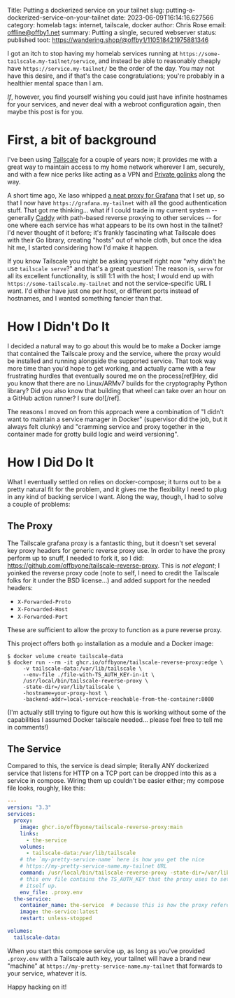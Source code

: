 Title: Putting a dockerized service on your tailnet
slug: putting-a-dockerized-service-on-your-tailnet
date: 2023-06-09T16:14:16.627566
category: homelab
tags: internet, tailscale, docker
author: Chris Rose
email: offline@offby1.net
summary: Putting a single, secured webserver
status: published
toot: https://wandering.shop/@offby1/110518421975881346

I got an itch to stop having my homelab services running at `https://some-tailscale.my-tailnet/service`, and instead be able to reasonably cheaply have `https://service.my-tailnet/` be the order of the day. You may not have this desire, and if that's the case congratulations; you're probably in a healthier mental space than I am.

*If*, however, you find yourself wishing you could just have infinite hostnames for your services, and never deal with a webroot configuration again, then maybe this post is for you.

# First, a bit of background

I've been using [Tailscale](https://tailscale.com/) for a couple of years now; it provides me with a great way to maintain access to my home network wherever I am, securely, and with a few nice perks like acting as a VPN and [Private golinks](https://tailscale.com/blog/golink/) along the way.

A short time ago, Xe Iaso whipped [a neat proxy for Grafana](https://tailscale.com/blog/golink/) that I set up, so that I now have `https://grafana.my-tailnet` with all the good authentication stuff. That got me thinking\... what if I could trade in my current system \-- generally [Caddy](https://caddyserver.com/) with path-based reverse proxying to other services \-- for one where each service has what appears to be its own host in the tailnet? I'd never thought of it before; it's frankly fascinating what Tailscale does with their Go library, creating "hosts" out of whole cloth, but once the idea hit me, I started considering how I'd make it happen.

If you know Tailscale you might be asking yourself right now "why didn't he use `tailscale serve`?" and that's a great question! The reason is, `serve` for all its excellent functionality, is still 1:1 with the host; I would end up with `https://some-tailscale.my-tailnet` and not the service-specific URL I want. I'd either have just one per host, or different ports instead of hostnames, and I wanted something fancier than that.

# How I Didn't Do It

I decided a natural way to go about this would be to make a Docker iamge that contained the Tailscale proxy and the service, where the proxy would be installed and running alongside the supported service. That took way more time than you'd hope to get working, and actually came with a few frustrating hurdles that eventually soured me on the process\[ref\]Hey, did you know that there are no Linux/ARMv7 builds for the cryptography Python library? Did you also know that building that wheel can take over an hour on a GitHub action runner? I sure do\![/ref\].

The reasons I moved on from this approach were a combination of "I didn't want to maintain a service manager in Docker" (supervisor did the job, but it always felt clunky) and "cramming service and proxy together in the container made for grotty build logic and weird versioning".

# How I Did Do It

What I eventually settled on relies on docker-compose; it turns out to be a pretty natural fit for the problem, and it gives me the flexibility I need to plug in any kind of backing service I want. Along the way, though, I had to solve a couple of problems:

## The Proxy

The Tailscale grafana proxy is a fantastic thing, but it doesn't set several key proxy headers for generic reverse proxy use. In order to have the proxy perform up to snuff, I needed to fork it, so I did: <https://github.com/offbyone/tailscale-reverse-proxy>. This is *not elegant*; I yoinked the reverse proxy code (note to self, I need to credit the Tailscale folks for it under the BSD license\...) and added support for the needed headers:

- `X-Forwarded-Proto`
- `X-Forwarded-Host`
- `X-Forwarded-Port`

These are sufficient to allow the proxy to function as a pure reverse proxy.

This project offers both `go` installation as a module and a Docker image:

``` shell-session
$ docker volume create tailscale-data
$ docker run --rm -it ghcr.io/offbyone/tailscale-reverse-proxy:edge \
     -v tailscale-data:/var/lib/tailscale \
     --env-file ./file-with-TS_AUTH_KEY-in-it \
     /usr/local/bin/tailscale-reverse-proxy \
     -state-dir=/var/lib/tailscale \
     -hostname=your-proxy-host \
     -backend-addr=local-service-reachable-from-the-container:8080
```

(I'm actually still trying to figure out how this is working without some of the capabilities I assumed Docker tailscale needed\... please feel free to tell me in comments!)

## The Service

Compared to this, the service is dead simple; literally ANY dockerized service that listens for HTTP on a TCP port can be dropped into this as a service in compose. Wiring them up couldn't be easier either; my compose file looks, roughly, like this:

``` yaml
---
version: "3.3"
services:
  proxy:
    image: ghcr.io/offbyone/tailscale-reverse-proxy:main
    links:
      - the-service
    volumes:
      - tailscale-data:/var/lib/tailscale
    # the `my-pretty-service-name` here is how you get the nice
    # https://my-pretty-service-name.my-tailnet URL
    command: /usr/local/bin/tailscale-reverse-proxy -state-dir=/var/lib/tailscale -hostname=my-pretty-service-name -backend-addr=the-service:8080 -use-https
    # this env file contains the TS_AUTH_KEY that the proxy uses to set
    # itself up.
    env_file: .proxy.env
  the-service:
    container_name: the-service  # because this is how the proxy references it
    image: the-service:latest
    restart: unless-stopped

volumes:
  tailscale-data:
```

When you start this compose service up, as long as you've provided `.proxy.env` with a Tailscale auth key, your tailnet will have a brand new "machine" at `https://my-pretty-service-name.my-tailnet` that forwards to your service, whatever it is.

Happy hacking on it!
